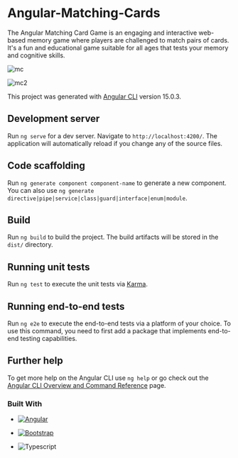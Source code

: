 # Angular-Matching-Cards

The Angular Matching Card Game is an engaging and interactive web-based memory game where players are challenged to match pairs of cards. It's a fun and educational game suitable for all ages that tests your memory and cognitive skills.

![mc](https://github.com/wzzzzwwzw/Angular-Matching-Cards/assets/46055260/118932ea-d17d-4de6-b9f7-d195d3264596)

![mc2](https://github.com/wzzzzwwzw/Angular-Matching-Cards/assets/46055260/c57497d6-e591-4686-986f-b846ff96e86e)


This project was generated with [Angular CLI](https://github.com/angular/angular-cli) version 15.0.3.

## Development server

Run `ng serve` for a dev server. Navigate to `http://localhost:4200/`. The application will automatically reload if you change any of the source files.

## Code scaffolding

Run `ng generate component component-name` to generate a new component. You can also use `ng generate directive|pipe|service|class|guard|interface|enum|module`.

## Build

Run `ng build` to build the project. The build artifacts will be stored in the `dist/` directory.

## Running unit tests

Run `ng test` to execute the unit tests via [Karma](https://karma-runner.github.io).

## Running end-to-end tests

Run `ng e2e` to execute the end-to-end tests via a platform of your choice. To use this command, you need to first add a package that implements end-to-end testing capabilities.

## Further help

To get more help on the Angular CLI use `ng help` or go check out the [Angular CLI Overview and Command Reference](https://angular.io/cli) page.
### Built With
* [![Angular][Angular.io]][Angular-url]
* [![Bootstrap][Bootstrap.com]][Bootstrap-url]
* ![Typescript](https://img.shields.io/badge/TypeScript-007ACC?style=for-the-badge&logo=typescript&logoColor=white)


  <!-- MARKDOWN LINKS & IMAGES -->
[Angular.io]: https://img.shields.io/badge/Angular-DD0031?style=for-the-badge&logo=angular&logoColor=white
[Angular-url]: https://angular.io/
[Bootstrap.com]: https://img.shields.io/badge/Bootstrap-563D7C?style=for-the-badge&logo=bootstrap&logoColor=white
[Bootstrap-url]: https://getbootstrap.com
[JQuery.com]: https://img.shields.io/badge/jQuery-0769AD?style=for-the-badge&logo=jquery&logoColor=white
[JQuery-url]: https://jquery.com 
